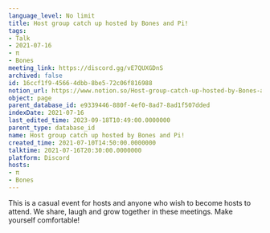 ```yaml
---
language_level: No limit
title: Host group catch up hosted by Bones and Pi!
tags:
- Talk
- 2021-07-16
- π
- Bones
meeting_link: https://discord.gg/vE7QUXGDnS
archived: false
id: 16ccf1f9-4566-4dbb-8be5-72c06f816988
notion_url: https://www.notion.so/Host-group-catch-up-hosted-by-Bones-and-Pi-16ccf1f945664dbb8be572c06f816988
object: page
parent_database_id: e9339446-880f-4ef0-8ad7-8ad1f507dded
indexDate: 2021-07-16
last_edited_time: 2023-09-18T10:49:00.0000000
parent_type: database_id
name: Host group catch up hosted by Bones and Pi!
created_time: 2021-07-10T14:50:00.0000000
talktime: 2021-07-16T20:30:00.0000000
platform: Discord
hosts:
- π
- Bones
---
```


This is a casual event for hosts and anyone who wish to become hosts to attend.  We share, laugh and grow together in these meetings.  Make yourself comfortable!






